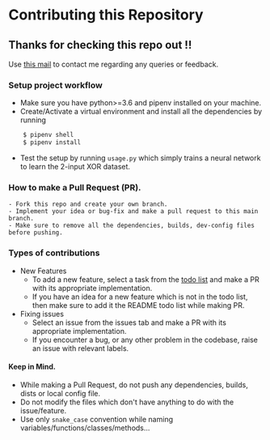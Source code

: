 # Contributing this Repository

## Thanks for checking this repo out !!
Use [this mail](mailto:subhashsarangi123@gmail.com) to contact me regarding any queries or feedback.

### Setup project workflow
- Make sure you have python>=3.6 and pipenv installed on your machine.
- Create/Activate a virtual environment and install all the dependencies by running 

```bash
    $ pipenv shell
    $ pipenv install
```
- Test the setup by running `usage.py` which simply trains a neural network to learn the 2-input XOR dataset.


### How to make a Pull Request (PR).
    - Fork this repo and create your own branch.
    - Implement your idea or bug-fix and make a pull request to this main branch.
    - Make sure to remove all the dependencies, builds, dev-config files before pushing.

### Types of contributions
- New Features
    - To add a new feature, select a task from the [todo list](https://github.com/Subhash3/Neural_Net_Using_NumPy#todo) and make a PR with its appropriate implementation.
    - If you have an idea for a new feature which is not in the todo list, then make sure to add it the README todo list while making PR.
- Fixing issues
    - Select an issue from the issues tab and make a PR with its appropriate implementation.
    - If you encounter a bug, or any other problem in the codebase, raise an issue with relevant labels.

#### Keep in Mind.
- While making a Pull Request, do not push any dependencies, builds, dists or local config file.
- Do not modify the files which don't have anything to do with the issue/feature.
- Use only `snake_case` convention while naming variables/functions/classes/methods...